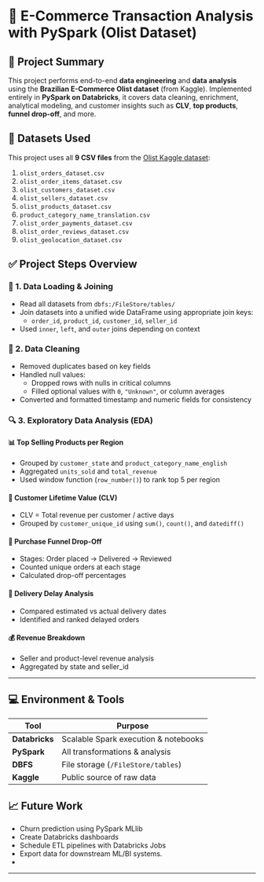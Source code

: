 # 🛒 E-Commerce Transaction Analysis with PySpark (Olist Dataset)

## 📌 Project Summary

This project performs end-to-end **data engineering** and **data analysis** using the **Brazilian E-Commerce Olist dataset** (from Kaggle). Implemented entirely in **PySpark on Databricks**, it covers data cleaning, enrichment, analytical modeling, and customer insights such as **CLV**, **top products**, **funnel drop-off**, and more.


 
## 📂 Datasets Used

This project uses all **9 CSV files** from the [Olist Kaggle dataset](https://www.kaggle.com/datasets/olistbr/brazilian-ecommerce):

1. `olist_orders_dataset.csv`
2. `olist_order_items_dataset.csv`
3. `olist_customers_dataset.csv`
4. `olist_sellers_dataset.csv`
5. `olist_products_dataset.csv`
6. `product_category_name_translation.csv`
7. `olist_order_payments_dataset.csv`
8. `olist_order_reviews_dataset.csv`
9. `olist_geolocation_dataset.csv`

 

## ✅ Project Steps Overview

### 🧱 1. Data Loading & Joining

- Read all datasets from `dbfs:/FileStore/tables/`
- Join datasets into a unified wide DataFrame using appropriate join keys:
  - `order_id`, `product_id`, `customer_id`, `seller_id`
- Used `inner`, `left`, and `outer` joins depending on context

 

### 🧹 2. Data Cleaning

- Removed duplicates based on key fields
- Handled null values:
  - Dropped rows with nulls in critical columns
  - Filled optional values with `0`, `"Unknown"`, or column averages
- Converted and formatted timestamp and numeric fields for consistency

 

### 🔍 3. Exploratory Data Analysis (EDA)

#### 📊 Top Selling Products per Region

- Grouped by `customer_state` and `product_category_name_english`
- Aggregated `units_sold` and `total_revenue`
- Used window function (`row_number()`) to rank top 5 per region

#### 💸 Customer Lifetime Value (CLV)

- CLV = Total revenue per customer / active days
- Grouped by `customer_unique_id` using `sum()`, `count()`, and `datediff()`

#### 🔻 Purchase Funnel Drop-Off

- Stages: Order placed → Delivered → Reviewed
- Counted unique orders at each stage
- Calculated drop-off percentages

#### 🐢 Delivery Delay Analysis

- Compared estimated vs actual delivery dates
- Identified and ranked delayed orders

#### 💰 Revenue Breakdown

- Seller and product-level revenue analysis
- Aggregated by state and seller_id



---

## 💻 Environment & Tools

| Tool          | Purpose                              |
|---------------|---------------------------------------|
| **Databricks**| Scalable Spark execution & notebooks  |
| **PySpark**   | All transformations & analysis        |
| **DBFS**      | File storage (`/FileStore/tables`)    |
| **Kaggle**    | Public source of raw data             |
 

## 📈 Future Work

- Churn prediction using PySpark MLlib
- Create Databricks dashboards
- Schedule ETL pipelines with Databricks Jobs
- Export data for downstream ML/BI systems.
- 

---
